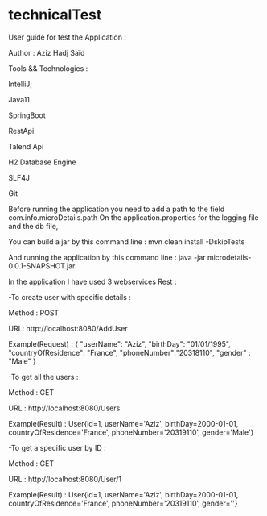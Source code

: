 # technicalTest
User guide for test the Application :  

Author : Aziz Hadj Saïd 

Tools && Technologies :  

IntelliJ; 

Java11 

SpringBoot 

RestApi 

Talend Api

H2 Database Engine 

SLF4J 

Git 

Before running the application you need to add a path to the field  com.info.microDetails.path On the application.properties for the logging file and the db file,  

You can build a jar by this command line : mvn clean install -DskipTests 

And running the application by this command line : java -jar microdetails-0.0.1-SNAPSHOT.jar 

In the application I have used 3 webservices Rest :  

-To create user with specific details :  

Method : POST 

URL: http://localhost:8080/AddUser

Example(Request) : { "userName": "Aziz", "birthDay": "01/01/1995", "countryOfResidence": "France", "phoneNumber":"20318110", "gender" : "Male" } 

-To get all the users : 

Method : GET 

URL : http://localhost:8080/Users 

Example(Result) : User{id=1, userName='Aziz', birthDay=2000-01-01, countryOfResidence='France', phoneNumber='20319110', gender='Male'} 
 
-To get a specific user by ID :

Method : GET

URL : http://localhost:8080/User/1 

Example(Result) : 
User{id=1, userName='Aziz', birthDay=2000-01-01, countryOfResidence='France', phoneNumber='20319110', gender=''} 
